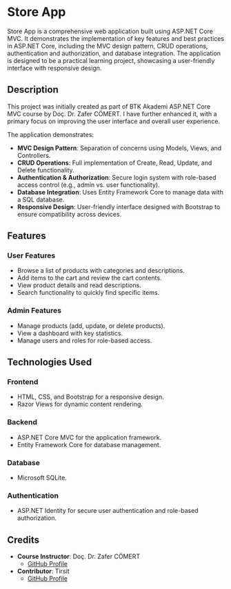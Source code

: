 # Store App

Store App is a comprehensive web application built using ASP.NET Core MVC. It demonstrates the implementation of key features and best practices in ASP.NET Core, including the MVC design pattern, CRUD operations, authentication and authorization, and database integration. The application is designed to be a practical learning project, showcasing a user-friendly interface with responsive design.

## Description

This project was initially created as part of BTK Akademi ASP.NET Core MVC course by Doç. Dr. Zafer CÖMERT. I have further enhanced it, with a primary focus on improving the user interface and overall user experience.

The application demonstrates:

- **MVC Design Pattern**: Separation of concerns using Models, Views, and Controllers.
- **CRUD Operations**: Full implementation of Create, Read, Update, and Delete functionality.
- **Authentication & Authorization**: Secure login system with role-based access control (e.g., admin vs. user functionality).
- **Database Integration**: Uses Entity Framework Core to manage data with a SQL database.
- **Responsive Design**: User-friendly interface designed with Bootstrap to ensure compatibility across devices.

## Features

### User Features

- Browse a list of products with categories and descriptions.
- Add items to the cart and review the cart contents.
- View product details and read descriptions.
- Search functionality to quickly find specific items.

### Admin Features

- Manage products (add, update, or delete products).
- View a dashboard with key statistics.
- Manage users and roles for role-based access.

## Technologies Used

### Frontend

- HTML, CSS, and Bootstrap for a responsive design.
- Razor Views for dynamic content rendering.

### Backend

- ASP.NET Core MVC for the application framework.
- Entity Framework Core for database management.

### Database

- Microsoft SQLite.

### Authentication

- ASP.NET Identity for secure user authentication and role-based authorization.

## Credits

- **Course Instructor**: Doç. Dr. Zafer CÖMERT
  - [GitHub Profile](https://github.com/zcomert)
- **Contributor**: Tirsit
  - [GitHub Profile](https://github.com/Tirsitt)
